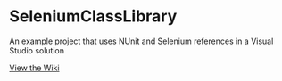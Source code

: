 SeleniumClassLibrary
=======

An example project that uses NUnit and Selenium references in a Visual Studio solution

[View the Wiki](https://github.com/kirbycope/SeleniumClassLibrary/wiki)
